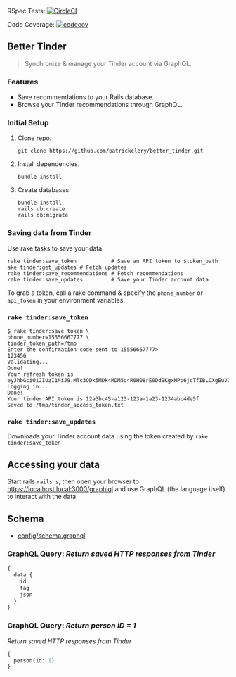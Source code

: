 
RSpec Tests: [![CircleCI](https://circleci.com/gh/patrickclery/tinder_client.svg?style=svg)](https://circleci.com/gh/patrickclery/better_tinder)

Code Coverage: [![codecov](https://codecov.io/gh/patrickclery/better_tinder/branch/master/graph/badge.svg)](https://codecov.io/gh/patrickclery/better_tinder)

## Better Tinder 

> Synchronize & manage your Tinder account via GraphQL.

### Features

- Save recommendations to your Rails database.
- Browse your Tinder recommendations through GraphQL.

### Initial Setup

1. Clone repo.
   
   ```shell script
   git clone https://github.com/patrickclery/better_tinder.git
   ```
   
2. Install dependencies.

   ```shell script
   bundle install
   ```

3. Create databases.

   ```shell script
   bundle install
   rails db:create
   rails db:migrate
   ```

### Saving data from Tinder

Use rake tasks to save your data 

  ```
rake tinder:save_token           # Save an API token to $token_path ake tinder:get_updates # Fetch updates
rake tinder:save_recommendations # Fetch recommendations
rake tinder:save_updates         # Save your Tinder account data
  ```

To grab a token, call a rake command & specify the `phone_number` or `api_token` in your environment variables.

### `rake tinder:save_token`
   
  ```
  $ rake tinder:save_token \
  phone_number=15556667777 \
  tinder_token_path=/tmp
  Enter the confirmation code sent to 15556667777> 
  123456
  Validating...
  Done!
  Your refresh token is eyJhbGciOiJIUzI1NiJ9.MTc3ODk5MDk4MDM5q4R0H08rE0Dd9KgxMPp6jcTfIBLCXgEuVZfC9znJTE
  Logging in...
  Done!
  Your tinder API token is 12a3bc45-a123-123a-1a23-1234abc4de5f
  Saved to /tmp/tinder_access_token.txt
  ```

### `rake tinder:save_updates`

Downloads your Tinder account data using the token created by `rake tinder:save_token`

## Accessing your data

Start rails `rails s`, then open your browser to https://localhost.local:3000/graphiql and use GraphQL (the language itself) to interact with the data.

## Schema

- [config/schema.graphql](config/schema.graphql)
 
### GraphQL Query: _Return saved HTTP responses from Tinder_
  
```GraphQL
{
  data {
    id
    tag
    json
  }
}  
```

### GraphQL Query: _Return person ID = 1_
_Return saved HTTP responses from Tinder_

```GraphQL
{
  person(id: 1)
}
```